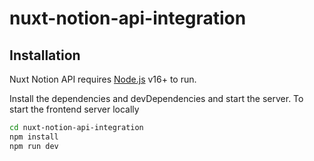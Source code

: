 # nuxt-notion-api-integration

## Installation

Nuxt Notion API requires [Node.js](https://nodejs.org/) v16+ to run.

Install the dependencies and devDependencies and start the server.
To start the frontend server locally

```sh
cd nuxt-notion-api-integration
npm install
npm run dev
```
